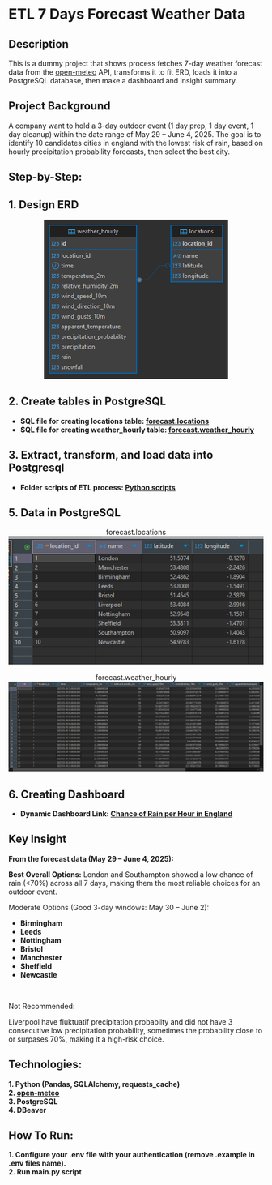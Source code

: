 <h1>ETL 7 Days Forecast Weather Data</h1>

<h2>Description</h2>
This is a dummy project that shows process fetches 7-day weather forecast data from the <a href="https://open-meteo.com/">open-meteo</a> API, transforms it to fit ERD, loads it into a PostgreSQL database, then make a dashboard and insight summary.
<br />
<h2>Project Background</h2>
A company want to hold a 3-day outdoor event (1 day prep, 1 day event, 1 day cleanup) within the date range of May 29 – June 4, 2025. The goal is to identify 10 candidates cities in england with the lowest risk of rain, based on hourly precipitation probability forecasts, then select the best city.
<br />

<h2>Step-by-Step:</h2>

<h2>
1. Design ERD
</h2>
<p align="center">
<img src="https://raw.githubusercontent.com/khairufde/7daysforecast/refs/heads/main/erd/demo%20-%20forecast.png"/>
 
<h2>2. Create tables in PostgreSQL</h2>

- <b>SQL file for creating locations table: <a href="https://github.com/khairufde/7daysforecast/blob/main/sql/create_tables_locations.sql">forecast.locations</a></b>
- <b>SQL file for creating weather_hourly table: <a href="https://github.com/khairufde/7daysforecast/blob/main/sql/create_tables_weather_hourly.sql">forecast.weather_hourly</a></b>

<h2>3. Extract, transform, and load data into Postgresql</h2>

- <b>Folder scripts of ETL process: <a href="https://github.com/khairufde/7daysforecast/tree/main/scripts">Python scripts</a></b>

<h2>5. Data in PostgreSQL</h2>

<p align="center">
forecast.locations<br/>
<img src="https://raw.githubusercontent.com/khairufde/7daysforecast/refs/heads/main/table_pic/demo%20-%20forecast%20-%20locations.PNG"/>
<p align="center">
forecast.weather_hourly<br/>
<img src="https://raw.githubusercontent.com/khairufde/7daysforecast/refs/heads/main/table_pic/demo%20-%20forecast%20-%20weather_hourly.PNG"/>

<h2>6. Creating Dashboard</h2>

- <b>Dynamic Dashboard Link: <a href="https://public.tableau.com/views/PrecipitationProbabilityinEngland/HRP?:language=en-US&:sid=&:redirect=auth&:display_count=n&:origin=viz_share_link">Chance of Rain per Hour in England</a></b>

<h2>Key Insight</h2>
<b>From the forecast data (May 29 – June 4, 2025):</b>

<b>Best Overall Options:</b>
London and Southampton showed a low chance of rain (<70%) across all 7 days, making them the most reliable choices for an outdoor event.
<br />

Moderate Options (Good 3-day windows: May 30 – June 2):
<br />

- <b>Birmingham</b>
- <b>Leeds</b>
- <b>Nottingham</b>
- <b>Bristol</b>
- <b>Manchester</b>
- <b>Sheffield</b>
- <b>Newcastle</b>
<br />

Not Recommended:
<br />

Liverpool have fluktuatif precipitation probabilty and did not have 3 consecutive low precipitation probability, sometimes the probability close to or surpases 70%, making it a high-risk choice.
<br />

<h2>Technologies:</h2>

<b/>
1. Python (Pandas, SQLAlchemy, requests_cache)
<br/>
<b/>
2. <a href="https://open-meteo.com/">open-meteo</a>
<br/>
<b/>
3. PostgreSQL
<br/>
<b/>
4. DBeaver
<br/>

<h2>How To Run:</h2>

<b/>
1. Configure your .env file with your authentication (remove .example in .env files name).
<br/>
<b/>
2. Run main.py script
<br/>

<!--
 ```diff
- text in red
+ text in green
! text in orange
# text in gray
@@ text in purple (and bold)@@
```
--!>


